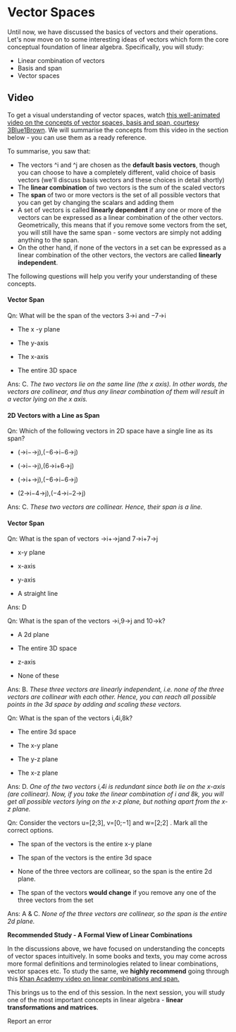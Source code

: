 # Vector Spaces

Until now, we have discussed the basics of vectors and their operations. Let's now move on to some interesting ideas of vectors which form the core conceptual foundation of linear algebra.  Specifically, you will study:

- Linear combination of vectors
- Basis and span
- Vector spaces

## Video

To get a visual understanding of vector spaces, watch [this well-animated video on the concepts of vector spaces, basis and span, courtesy 3Blue1Brown](https://www.youtube.com/watch?v=k7RM-ot2NWY). We will summarise the concepts from this video in the section below - you can use them as a ready reference.  

To summarise, you saw that:

- The vectors ^i and ^j are chosen as the **default basis vectors**, though you can choose to have a completely different, valid choice of basis vectors (we'll discuss basis vectors and these choices in detail shortly)
- The **linear combination** of two vectors is the sum of the scaled vectors
- The **span** of two or more vectors is the set of all possible vectors that you can get by changing the scalars and adding them
- A set of vectors is called **linearly dependent** if any one or more of the vectors can be expressed as a linear combination of the other vectors. Geometrically, this means that if you remove some vectors from the set, you will still have the same span - some vectors are simply not adding anything to the span.
- On the other hand, if none of the vectors in a set can be expressed as a linear combination of the other vectors, the vectors are called **linearly independent**.

The following questions will help you verify your understanding of these concepts.

#### Vector Span

Qn: What will be the span of the vectors 3→i and −7→i

- The x -y plane

- The y-axis

- The x-axis

- The entire 3D space

Ans: C. *The two vectors lie on the same line (the x axis). In other words, the vectors are collinear, and thus any linear combination of them will result in a vector lying on the x axis.*

#### 2D Vectors with a Line as Span

Qn: Which of the following vectors in 2D space have a single line as its span?

- (→i−→j),(−6→i−6→j)

- (→i−→j),(6→i+6→j)

- (→i+→j),(−6→i−6→j)

- (2→i−4→j),(−4→i−2→j)

Ans: C. *These two vectors are collinear. Hence, their span is a line.*

#### Vector Span

Qn: What is the span of vectors →i+→jand 7→i+7→j

- x-y plane

- x-axis

- y-axis

- A straight line

Ans: D

Qn: What is the span of the vectors →i,9→j and 10→k?

- A 2d plane

- The entire 3D space

- z-axis

- None of these

Ans: B. *These three vectors are linearly independent, i.e. none of the three vectors are collinear with each other. Hence, you can reach all possible points in the 3d space by adding and scaling these vectors.*

Qn: What is the span of the vectors i,4i,8k?

- The entire 3d space

- The x-y plane

- The y-z plane

- The x-z plane

Ans: D. *One of the two vectors i,4i is redundant since both lie on the x-axis (are collinear). Now, if you take the linear combination of i and 8k, you will get all possible vectors lying on the x-z plane, but nothing apart from the x-z plane.*

Qn: Consider the vectors u=[2;3], v=[0;−1] and w=[2;2] . Mark all the correct options.

- The span of the vectors is the entire x-y plane

- The span of the vectors is the entire 3d space

- None of the three vectors are collinear, so the span is the entire 2d plane.

- The span of the vectors **would change** if you remove any one of the three vectors from the set

Ans: A & C. *None of the three vectors are collinear, so the span is the entire 2d plane.*

**Recommended Study - A Formal View of Linear Combinations**

In the discussions above, we have focused on understanding the concepts of vector spaces intuitively. In some books and texts, you may come across more formal definitions and terminologies related to linear combinations, vector spaces etc. To study the same, we **highly recommend** going through this [Khan Academy video on linear combinations and span.](https://www.youtube.com/watch?v=Qm_OS-8COwU)

This brings us to the end of this session. In the next session, you will study one of the most important concepts in linear algebra - **linear transformations and matrices**.

Report an error
